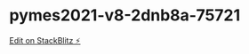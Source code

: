 # pymes2021-v8-2dnb8a-75721

[Edit on StackBlitz ⚡️](https://stackblitz.com/edit/pymes2021-v8-2dnb8a-75721)